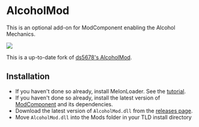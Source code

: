 # AlcoholMod

This is an optional add-on for ModComponent enabling the Alcohol Mechanics.

![](https://imgur.com/q9nD4Vh.gif)

This is a up-to-date fork of [ds5678's AlcoholMod](https://github.com/ds5678/AlcoholMod).

## Installation

* If you haven't done so already, install MelonLoader. See the [tutorial](https://xpazeman.com/tld-mod-list/install.html).
* If you haven't done so already, install the latest version of [ModComponent](https://github.com/dommrogers/ModComponent) and its dependencies.
* Download the latest version of `AlcoholMod.dll` from the [releases page](https://github.com/No3371/AlcoholMod/releases).
* Move `AlcoholMod.dll` into the Mods folder in your TLD install directory
